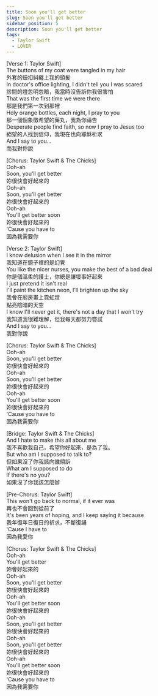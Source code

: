 ```yaml
---
title: Soon you'll get better  
slug: Soon you'll get better
sidebar_position: 5
description: Soon you'll get better
tags:
  - Taylor Swift
  - LOVER
---
```


[Verse 1: Taylor Swift]  
The buttons of my coat were tangled in my hair  
外套的鈕扣糾纏上我的頭髮  
In doctor's office lighting, I didn't tell you I was scared  
診間的燈忽明忽暗，我當時沒告訴你我很害怕  
That was the first time we were there  
那是我們第一次到那裡  
Holy orange bottles, each night, I pray to you  
那一個個象徵希望的藥丸，我為你禱告  
Desperate people find faith, so now I pray to Jesus too  
絕望的人找到信仰，我現在也向耶穌祈求  
And I say to you...  
而我對你說  
  
[Chorus: Taylor Swift & The Chicks]  
Ooh-ah  
Soon, you'll get better  
妳很快會好起來的  
Ooh-ah  
Soon, you'll get better  
妳很快會好起來的  
Ooh-ah  
You'll get better soon  
妳很快會好起來的  
'Cause you have to  
因為我需要你  
  
[Verse 2: Taylor Swift]  
I know delusion when I see it in the mirror  
我知道在鏡子裡的是幻覺  
You like the nicer nurses, you make the best of a bad deal  
你是個溫柔的護士，你總是讓壞事好起來  
I just pretend it isn't real  
I'll paint the kitchen neon, I'll brighten up the sky  
我會在廚房畫上霓虹燈  
點亮陰暗的天空  
I know I'll never get it, there's not a day that I won't try  
我知道我很難理解，但我每天都努力嘗試  
And I say to you...  
我對你說  
  
[Chorus: Taylor Swift & The Chicks]  
Ooh-ah  
Soon, you'll get better  
妳很快會好起來的  
Ooh-ah  
Soon, you'll get better  
妳很快會好起來的  
Ooh-ah  
You'll get better soon  
妳很快會好起來的  
'Cause you have to  
因為我需要你  
  
[Bridge: Taylor Swift & The Chicks]  
And I hate to make this all about me  
我不喜歡我自己，希望你好起來，是為了我。  
But who am I supposed to talk to?  
但如果沒了你我該向誰傾訴  
What am I supposed to do  
If there's no you?  
如果沒了你我該怎麼辦  
  
[Pre-Chorus: Taylor Swift]  
This won't go back to normal, if it ever was  
再也不會回到從前了  
It's been years of hoping, and I keep saying it because  
我年復年日復日的祈求，不斷復誦  
'Cause I have to  
因為我愛你  
  
[Chorus: Taylor Swift & The Chicks]  
Ooh-ah  
You'll get better  
妳會好起來的  
Ooh-ah  
Soon, you'll get better  
妳很快會好起來的  
Ooh-ah  
You'll get better soon  
妳很快會好起來的  
Ooh-ah  
Soon, you'll get better  
妳很快會好起來的  
Ooh-ah  
Soon, you'll get better  
妳很快會好起來的  
Ooh-ah  
You'll get better soon  
妳很快會好起來的  
'Cause you have to  
因為我需要你    

